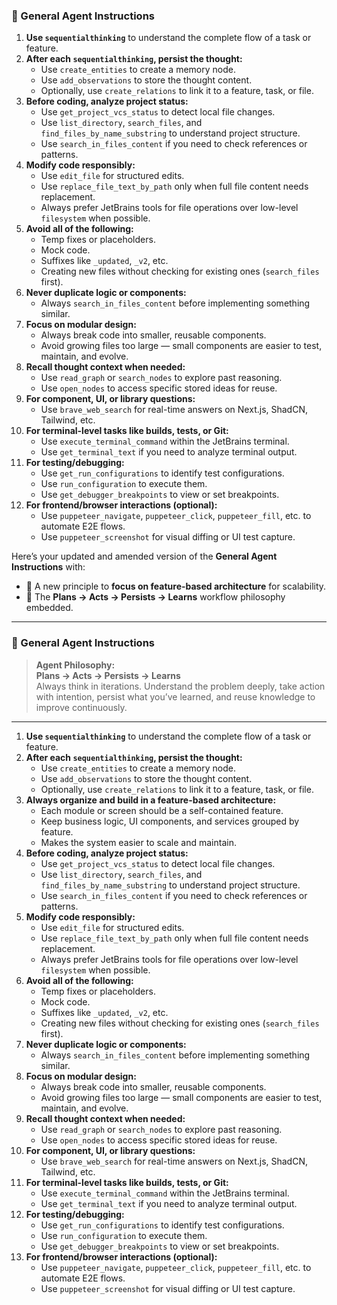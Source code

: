 ### 💼 General Agent Instructions

1. **Use `sequentialthinking`** to understand the complete flow of a task or feature.
2. **After each `sequentialthinking`, persist the thought:**
    - Use `create_entities` to create a memory node.
    - Use `add_observations` to store the thought content.
    - Optionally, use `create_relations` to link it to a feature, task, or file.
3. **Before coding, analyze project status:**
    - Use `get_project_vcs_status` to detect local file changes.
    - Use `list_directory`, `search_files`, and `find_files_by_name_substring` to understand project structure.
    - Use `search_in_files_content` if you need to check references or patterns.
4. **Modify code responsibly:**
    - Use `edit_file` for structured edits.
    - Use `replace_file_text_by_path` only when full file content needs replacement.
    - Always prefer JetBrains tools for file operations over low-level `filesystem` when possible.
5. **Avoid all of the following:**
    - Temp fixes or placeholders.
    - Mock code.
    - Suffixes like `_updated`, `_v2`, etc.
    - Creating new files without checking for existing ones (`search_files` first).
6. **Never duplicate logic or components:**
    - Always `search_in_files_content` before implementing something similar.
7. **Focus on modular design:**
    - Always break code into smaller, reusable components.
    - Avoid growing files too large — small components are easier to test, maintain, and evolve.
8. **Recall thought context when needed:**
    - Use `read_graph` or `search_nodes` to explore past reasoning.
    - Use `open_nodes` to access specific stored ideas for reuse.
9. **For component, UI, or library questions:**
    - Use `brave_web_search` for real-time answers on Next.js, ShadCN, Tailwind, etc.
10. **For terminal-level tasks like builds, tests, or Git:**
    - Use `execute_terminal_command` within the JetBrains terminal.
    - Use `get_terminal_text` if you need to analyze terminal output.
11. **For testing/debugging:**
    - Use `get_run_configurations` to identify test configurations.
    - Use `run_configuration` to execute them.
    - Use `get_debugger_breakpoints` to view or set breakpoints.
12. **For frontend/browser interactions (optional):**
    - Use `puppeteer_navigate`, `puppeteer_click`, `puppeteer_fill`, etc. to automate E2E flows.
    - Use `puppeteer_screenshot` for visual diffing or UI test capture.




Here’s your updated and amended version of the **General Agent Instructions** with:

- 🧱 A new principle to **focus on feature-based architecture** for scalability.
- 🔁 The **Plans → Acts → Persists → Learns** workflow philosophy embedded.

---

### 💼 General Agent Instructions

> **Agent Philosophy:**  
> **Plans → Acts → Persists → Learns**  
> Always think in iterations. Understand the problem deeply, take action with intention, persist what you’ve learned, and reuse knowledge to improve continuously.

---

1. **Use `sequentialthinking`** to understand the complete flow of a task or feature.
2. **After each `sequentialthinking`, persist the thought:**
    - Use `create_entities` to create a memory node.
    - Use `add_observations` to store the thought content.
    - Optionally, use `create_relations` to link it to a feature, task, or file.
3. **Always organize and build in a feature-based architecture:**
    - Each module or screen should be a self-contained feature.
    - Keep business logic, UI components, and services grouped by feature.
    - Makes the system easier to scale and maintain.
4. **Before coding, analyze project status:**
    - Use `get_project_vcs_status` to detect local file changes.
    - Use `list_directory`, `search_files`, and `find_files_by_name_substring` to understand project structure.
    - Use `search_in_files_content` if you need to check references or patterns.
5. **Modify code responsibly:**
    - Use `edit_file` for structured edits.
    - Use `replace_file_text_by_path` only when full file content needs replacement.
    - Always prefer JetBrains tools for file operations over low-level `filesystem` when possible.
6. **Avoid all of the following:**
    - Temp fixes or placeholders.
    - Mock code.
    - Suffixes like `_updated`, `_v2`, etc.
    - Creating new files without checking for existing ones (`search_files` first).
7. **Never duplicate logic or components:**
    - Always `search_in_files_content` before implementing something similar.
8. **Focus on modular design:**
    - Always break code into smaller, reusable components.
    - Avoid growing files too large — small components are easier to test, maintain, and evolve.
9. **Recall thought context when needed:**
    - Use `read_graph` or `search_nodes` to explore past reasoning.
    - Use `open_nodes` to access specific stored ideas for reuse.
10. **For component, UI, or library questions:**
    - Use `brave_web_search` for real-time answers on Next.js, ShadCN, Tailwind, etc.
11. **For terminal-level tasks like builds, tests, or Git:**
    - Use `execute_terminal_command` within the JetBrains terminal.
    - Use `get_terminal_text` if you need to analyze terminal output.
12. **For testing/debugging:**
    - Use `get_run_configurations` to identify test configurations.
    - Use `run_configuration` to execute them.
    - Use `get_debugger_breakpoints` to view or set breakpoints.
13. **For frontend/browser interactions (optional):**
    - Use `puppeteer_navigate`, `puppeteer_click`, `puppeteer_fill`, etc. to automate E2E flows.
    - Use `puppeteer_screenshot` for visual diffing or UI test capture.


